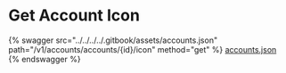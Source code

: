 # Get Account Icon

{% swagger src="../../../../.gitbook/assets/accounts.json" path="/v1/accounts/accounts/{id}/icon" method="get" %}
[accounts.json](../../../../.gitbook/assets/accounts.json)
{% endswagger %}
